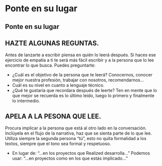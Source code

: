 # Ponte en su lugar

<h2 class="title">Ponte en su lugar</h2>

<h2 class="big-title">HAZTE ALGUNAS REGUNTAS.</h2>

Antes de lanzarte a escribir piensa en quién lo leerá después. Si haces ese ejercicio de empatía a ti te será más fácil escribir y a la persona que lo lee encontrar lo que busca. Puedes preguntarte:

<ul class="default-list">
  <li>¿Cuál es el objetivo de la persona que te leerá? Conocernos, conocer mejor nuestra profesión, trabajar con nosotros, recomendarnos...</li>
  <li>Cuál es su nivel en cuanto a lenguaje técnico.</li>
  <li>¿Qué te gustaría que recordara después de leerte? Ten en mente que lo que mejor se recuerda es lo último leído, luego lo primero y finalmente lo intermedio.</li>
</ul>

<h2 class="big-title">APELA A LA PESONA QUE LEE.</h2>

Procura implicar a la persona que está al otro lado en la conversación. Inclúyela en el flujo de la narrativa, haz que se sienta parte de lo que lee. Utiliza siempre la segunda persona “tú”, esto no quita formalidad a los textos, siempre que el tono sea formal y respetuoso.

<ul class="default-list">
  <li>En lugar de: “...en los proyectos que Realized desarrolla…” Podemos usar: “...en proyectos como en los que estás implicado…”</li>
</ul>
